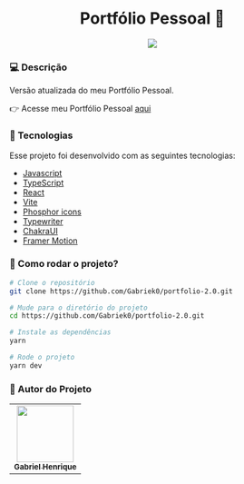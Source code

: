 <h1 align="center">Portfólio Pessoal 👦</h1>

<div align="center">
<img  src="/public/portfolio-pessoal.gif" align="center"/>
</div>

### 💻 Descrição 
<p align="justify">Versão atualizada do meu Portfólio Pessoal.</p>

👉 Acesse meu Portfólio Pessoal [aqui](https://portfolio-gabriek0.vercel.app/)

### :nut_and_bolt: Tecnologias

Esse projeto foi desenvolvido com as seguintes tecnologias:

- [Javascript][javascript]
- [TypeScript][typescript]
- [React][reactjs]
- [Vite][vite]
- [Phosphor icons][phosphor-icons]
- [Typewriter][typewriter]
- [ChakraUI][chakraui]
- [Framer Motion][framer-motion]
  
[javascript]: https://developer.mozilla.org/pt-BR/docs/Web/JavaScript
[typescript]: https://www.typescriptlang.org/
[reactjs]: https://reactjs.org
[typewriter]: https://www.npmjs.com/package/typewriter-effect
[phosphor-icons]: https://phosphoricons.com/
[chakraui]: https://chakra-ui.com/
[vite]: https://vitejs.dev/
[framer-motion]: https://www.framer.com/motion/



### 🤔 Como rodar o projeto? 

```bash
# Clone o repositório
git clone https://github.com/Gabriek0/portfolio-2.0.git

# Mude para o diretório do projeto
cd https://github.com/Gabriek0/portfolio-2.0.git

# Instale as dependências
yarn

# Rode o projeto
yarn dev
```

### 🧑 Autor do Projeto

<table>
  <tr>
    <td align="center">
      <a href="https://github.com/Gabriek0">
        <img src='https://avatars.githubusercontent.com/u/89749843?v=4' width="100px;" alt=""/>
        <br />
          <sub>
            <b>Gabriel Henrique</b>
          </sub>
      </a>
    </td>

  </tr>
</table>




